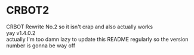 # CRBOT2
CRBOT Rewrite No.2 so it isn't crap and also actually works \
yay v1.4.0.2 \
actually I'm too damn lazy to update this README regularly so the version number is gonna be way off 
